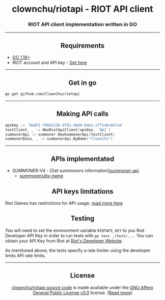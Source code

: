 <h1 align="center">clownchu/riotapi - RIOT API client</h1>
<h3 align="center">RIOT API client implementation written in GO</h3>

<hr>

<h2 align="center" id="requirements">Requirements</h2>

* [GO 1.18+](https://go.dev/doc/install)
* RIOT account and API key - [Get here](https://developer.riotgames.com/)

<hr>

<h2 id="get-in-go" align="center">Get in go</h2>

```bash
go get github.com/ClownChu/riotapi
```

<hr>

<h2 id="making-api-calls" align="center">Making API calls</h2>

```go
apiKey := `RGAPI-f90d223b-9f91-48d0-b9e2-2ff146c6b7e4`
testClient, _ := NewRiotApiClient(apiKey, `NA1`)
summonerApi := summoner.NewSummonerApi(testClient)
summonerData, _ := summonerApi.ByName("ClownChu")
```

<hr>

<h2 id="apis-implementated" align="center">APIs implementated</h2>

* SUMMONER-V4 - [Get summoners information][summoner-api](https://developer.riotgames.com/apis#summoner-v4/)
    * [summoners/by-name](https://developer.riotgames.com/apis#summoner-v4/GET_getBySummonerName)

<h2 id="api-keys-limitations" align="center">API keys limitations</h2>

Riot Games has restrictions for API usage. [read more here](https://developer.riotgames.com/docs/portal#web-apis_personal-api-keys)

<h2 id="testing" align="center">Testing</h2>

You will need to set the environment variable `RIOTAPI_KEY` to you Riot Developer API Key in order to run tests
with `go test ./test/...`. You can obtain your API Key from Riot at [Riot's Developer Website](https://developer.riotgames.com/).

As mentioned above, the tests specify a rate limiter using the developer limits API rate limits.

<hr>

<h2 align="center" id="license">License</h2>
<div align="center">
    <a href="https://github.com/ClownChu/riotapi" target="_blank">clownchu/riotapi source code</a> is made available under the <a href="https://www.gnu.org/licenses/agpl-3.0.en.html" target="_blank">GNU Affero General Public License v3.0</a> license. (<a href="https://choosealicense.com/licenses/agpl-3.0/" target="_blank">Read more</a>)
</div>